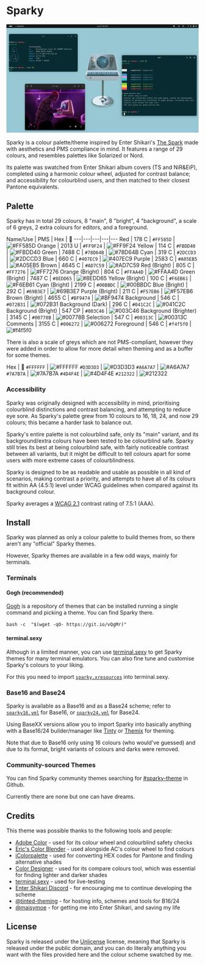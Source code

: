 # Sparky
![Image of two Black Box terminals using Sparky, displaying the commands pfetch and colours each as a demonstration. Font used is Intel One Mono, and a custom edit of The Spark's album cover is used as the wallpaper.](ast/sc.png)

Sparky is a colour palette/theme inspired by Enter Shikari's [The Spark](https://album.link/mx/i/1263896001) made with aesthetics and PMS compliance in mind. It features a range of 29 colours, and resembles palettes like Solarized or Nord.

Its palette was swatched from Enter Shikari album covers (TS and NiR&EiP), completed using a harmonic colour wheel, adjusted for contrast balance; and accessibility for colourblind users, and then matched to their closest Pantone equivalents.

## Palette
Sparky has in total 29 colours, 8 "main", 8 "bright", 4 "background", a scale of 6 greys, 2 extra colours for editors, and a foreground.

Name/Use | PMS | Hex | 🎨
---|---|---|---|---
Red | 178 C | `#FF585D` | ![#FF585D](https://placehold.co/15x15/f03c15/f03c15.png)
Orange | 2013 U | `#FF9F24` | ![#FF9F24](https://placehold.co/15x15/FF9F24/FF9F24.png)
Yellow | 114 C | `#FBDD40` | ![#FBDD40](https://placehold.co/15x15/FBDD40/FBDD40.png)
Green | 7488 C | `#78D64B` | ![#78D64B](https://placehold.co/15x15/78d64b/78d64b.png)
Cyan | 319 C | `#2DCCD3` | ![#2DCCD3](https://placehold.co/15x15/2DCCD3/2DCCD3.png)
Blue | 660 C | `#407EC9` | ![#407EC9](https://placehold.co/15x15/407EC9/407EC9.png)
Purple | 2583 C | `#A05EB5` | ![#A05EB5](https://placehold.co/15x15/A05EB5/A05EB5.png)
Brown | 4645 C | `#AD7C59` | ![#AD7C59](https://placehold.co/15x15/AD7C59/AD7C59.png)
Red (Bright) | 805 C | `#FF7276` | ![#FF7276](https://placehold.co/15x15/FF7276/FF7276.png)
Orange (Bright) | 804 C | `#FFAA4D` | ![#FFAA4D](https://placehold.co/15x15/FFAA4D/FFAA4D.png)
Green (Bright) | 7487 C | `#8EDD65` | ![#8EDD65](https://placehold.co/15x15/8EDD65/8EDD65.png)
Yellow (Bright) | 100 C | `#F6EB61` | ![#F6EB61](https://placehold.co/15x15/F6EB61/F6EB61.png)
Cyan (Bright) | 2199 C | `#00BBDC` | ![#00BBDC](https://placehold.co/15x15/00BBDC/00BBDC.png)
Blue (Bright) | 292 C | `#69B3E7` | ![#69B3E7](https://placehold.co/15x15/69B3E7/69B3E7.png)
Purple (Bright) | 211 C | `#F57EB6` | ![#F57EB6](https://placehold.co/15x15/F57EB6/F57EB6.png)
Brown (Bright) | 4655 C | `#BF9474` | ![#BF9474](https://placehold.co/15x15/BF9474/BF9474.png)
Background | 546 C | `#072B31` | ![#072B31](https://placehold.co/15x15/072B31/072B31.png)
Background (Dark) | 296 C | `#041C2C` | ![#041C2C](https://placehold.co/15x15/041C2C/041C2C.png)
Background (Bright) | 547 CP | `#003C46` | ![#003C46](https://placehold.co/15x15/003C46/003C46.png)
Background (Brighter) | 3145 C | `#00778B` | ![#00778B](https://placehold.co/15x15/00778B/00778B.png)
Selection | 547 C | `#00313C` | ![#00313C](https://placehold.co/15x15/00313C/00313C.png)
Comments | 3155 C | `#006272` | ![#006272](https://placehold.co/15x15/006272/006272.png)
Foreground | 546 C | `#f4f5f0` | ![#f4f5f0](https://placehold.co/15x15/f4f5f0/f4f5f0.png)

There is also a scale of greys which are not PMS-compliant, however they were added in order to allow for more detail when theming and as a buffer for some themes.

Hex | 🎨
`#FFFFFF` | ![#FFFFFF](https://placehold.co/15x15/FFFFFF/FFFFFF.png)
`#D3D3D3` | ![#D3D3D3](https://placehold.co/15x15/D3D3D3/D3D3D3.png)
`#A6A7A7` | ![#A6A7A7](https://placehold.co/15x15/A6A7A7/A6A7A7.png)
`#7A7B7A` | ![#7A7B7A](https://placehold.co/15x15/7A7B7A/7A7B7A.png)
`#4D4F4E` | ![#4D4F4E](https://placehold.co/15x15/4D4F4E/4D4F4E.png)
`#212322` | ![#212322](https://placehold.co/15x15/212322/212322.png)

### Accessibility
Sparky was originally designed with accessibility in mind, prioritising colourblind distinctions and contrast balancing, and attempting to reduce eye sore. As Sparky's palette grew from 10 colours to 16, 18, 24, and now 29 colours; this became a harder task to balance out.

Sparky's entire palette is not colourblind safe, only its "main" variant, and its background/extra colours have been tested to be colourblind safe. Sparky still tries its best at being colourblind safe, with fairly noticeable contrast between all variants, but it might be difficult to tell colours apart for some users with more extreme cases of colourblindness.

Sparky is designed to be as readable and usable as possible in all kind of scenarios, making contrast a priority, and attempts to have all of its colours fit within AA (4.5:1) level under WCAG guidelines when compared against its background colour.

Sparky averages a [WCAG 2.1](https://www.w3.org/TR/WCAG21/#contrast-minimum) contrast rating of 7.5:1 (AAA).

## Install
Sparky was planned as only a colour palette to build themes from, so there aren't any "official" Sparky themes.

However, Sparky themes are available in a few odd ways, mainly for terminals.

### Terminals

#### Gogh (recommended)
[Gogh](https://gogh-co.github.io/Gogh/) is a repository of themes that can be installed running a single command and picking a theme. You can find Sparky there.

```
bash -c  "$(wget -qO- https://git.io/vQgMr)"
```

#### terminal.sexy
Although in a limited manner, you can use [terminal.sexy](https://terminal.sexy) to get Sparky themes for many terminal emulators. You can also fine tune and customise Sparky's colours to your liking.

For this you need to import [`sparky.xresources`](src/sparky.xresources) into terminal.sexy.

### Base16 and Base24
Sparky is available as a Base16 and as a Base24 scheme; refer to [`sparky16.yml`](src/sparky16.yml) for Base16, or [`sparky24.yml`](src/sparky24.yml) for Base24.

Using BaseXX versions allow you to import Sparky into basically anything with a Base16/24 builder/manager like [Tinty](https://github.com/tinted-theming/tinty) or [Themix](https://github.com/themix-project/themix-gui) for theming.

Note that due to Base16 only using 16 colours (who would've guessed) and due to its format, bright variants of colours and darks were removed.

### Community-sourced Themes
You can find Sparky community themes searching for [#sparky-theme](https://github.com/search?q=sparky-theme) in Github.

Currently there are none but one can have dreams.

## Credits
This theme was possible thanks to the following tools and people:
- [Adobe Color](https://color.adobe.com/) - used for its colour wheel and colourblind safety checks
- [Eric's Color Blender](https://meyerweb.com/eric/tools/color-blend/) - used alongside AC's colour wheel to find colours
- [iColorpalette](https://icolorpalette.com) - used for converting HEX codes for Pantone and finding alternative shades
- [Color Designer](https://colordesigner.io) - used for its compare colours tool, which was essential for finding lighter and darker shades
- [terminal.sexy](https://terminal.sexy/) - used for live-testing
- [Enter Shikari Discord](https://discord.com/invite/yuPuTsQARE) - for encouraging me to continue developing the scheme
- [@tinted-theming](https://github.com/tinted-theming) - for hosting info, schemes and tools for B16/24
- [@maisymoe](https://github.com/maisymoe) - for getting me into Enter Shikari, and saving my life

## License
Sparky is released under the [Unlicense](https://unlicense.org) license, meaning that Sparky is released under the public domain, and you can do literally anything you want with the files provided here and the colour scheme swatched by me.